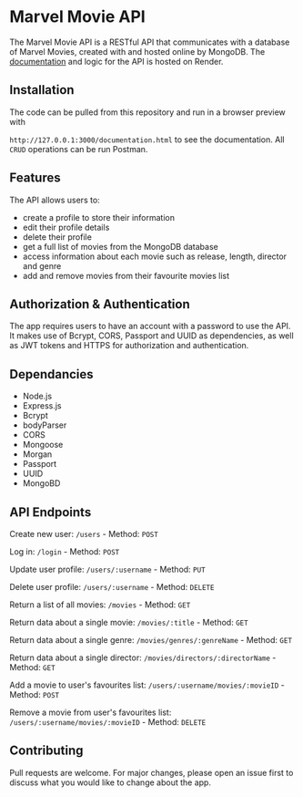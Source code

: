 # Marvel Movie API

The Marvel Movie API is a RESTful API that communicates with a database of Marvel Movies, created with and hosted online by MongoDB. The [documentation](https://movie-api-v2dh.onrender.com/documentation.html) and logic for the API is hosted on Render. 

## Installation

The code can be pulled from this repository and run in a browser preview with 

`http://127.0.0.1:3000/documentation.html` to see the documentation. All `CRUD` operations can be run Postman.

## Features

The API allows users to:

- create a profile to store their information
- edit their profile details
- delete their profile
- get a full list of movies from the MongoDB database
- access information about each movie such as release, length, director and genre
- add and remove movies from their favourite movies list

## Authorization & Authentication
The app requires users to have an account with a password to use the API. It makes use of Bcrypt, CORS, Passport and UUID as dependencies, as well as JWT tokens and HTTPS for authorization and authentication. 

## Dependancies

- Node.js
- Express.js
- Bcrypt
- bodyParser
- CORS
- Mongoose
- Morgan
- Passport
- UUID
- MongoBD

## API Endpoints

Create new user: `/users` - Method: `POST`

Log in: `/login` - Method: `POST`

Update user profile: `/users/:username` - Method: `PUT`

Delete user profile: `/users/:username` - Method: `DELETE`

Return a list of all movies: `/movies` - Method: `GET`

Return data about a single movie: `/movies/:title` - Method: `GET`

Return data about a single genre: `/movies/genres/:genreName` - Method: `GET`

Return data about a single director: `/movies/directors/:directorName` - Method: `GET`

Add a movie to user's favourites list: `/users/:username/movies/:movieID` - Method: `POST`

Remove a movie from user's favourites list: `/users/:username/movies/:movieID` - Method: `DELETE`

## Contributing

Pull requests are welcome. For major changes, please open an issue first
to discuss what you would like to change about the app.
